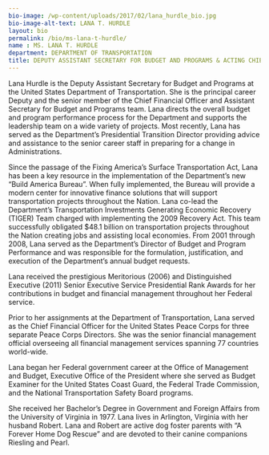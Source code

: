 ```yaml
---
bio-image: /wp-content/uploads/2017/02/lana_hurdle_bio.jpg
bio-image-alt-text: LANA T. HURDLE
layout: bio
permalink: /bio/ms-lana-t-hurdle/
name : MS. LANA T. HURDLE
department: DEPARTMENT OF TRANSPORTATION
title: DEPUTY ASSISTANT SECRETARY FOR BUDGET AND PROGRAMS & ACTING CHIEF FINANCIAL OFFICER
---
```

   Lana Hurdle is the Deputy Assistant Secretary for Budget and Programs at the United States Department of Transportation.  She is the principal career Deputy and the senior member of the Chief Financial Officer and Assistant Secretary for Budget and Programs team.  Lana directs the overall budget and program performance process for the Department and supports the leadership team on a wide variety of projects.  Most recently, Lana has served as the Department’s Presidential Transition Director providing advice and assistance to the senior career staff in preparing for a change in Administrations.
             
   Since the passage of the Fixing America’s Surface Transportation Act, Lana has been a key resource in the implementation of the Department’s new “Build America Bureau”.  When fully implemented, the Bureau will provide a modern center for innovative finance solutions that will support transportation projects throughout the Nation.   Lana co-lead the Department’s Transportation Investments Generating Economic Recovery (TIGER) Team charged with implementing the 2009 Recovery Act.   This team successfully obligated $48.1 billion on transportation projects throughout the Nation creating jobs and assisting local economies.  From 2001 through 2008, Lana served as the Department’s Director of Budget and Program Performance and was responsible for the formulation, justification, and execution of the Department’s annual budget requests.
             
   Lana received the prestigious Meritorious (2006) and Distinguished Executive (2011) Senior Executive Service Presidential Rank Awards for her contributions in budget and financial management throughout her Federal service.
             
   Prior to her assignments at the Department of Transportation, Lana served as the Chief Financial Officer for the United States Peace Corps for three separate Peace Corps Directors.  She was the senior financial management official overseeing all financial management services spanning 77 countries world-wide.
             
   Lana began her Federal government career at the Office of Management and Budget, Executive Office of the President where she served as Budget Examiner for the United States Coast Guard, the Federal Trade Commission, and the National Transportation Safety Board programs.
             
   She received her Bachelor’s Degree in Government and Foreign Affairs from the University of Virginia in 1977.  Lana lives in Arlington, Virginia with her husband Robert.  Lana and Robert are active dog foster parents with “A Forever Home Dog Rescue” and are devoted to their canine companions Riesling and Pearl.


